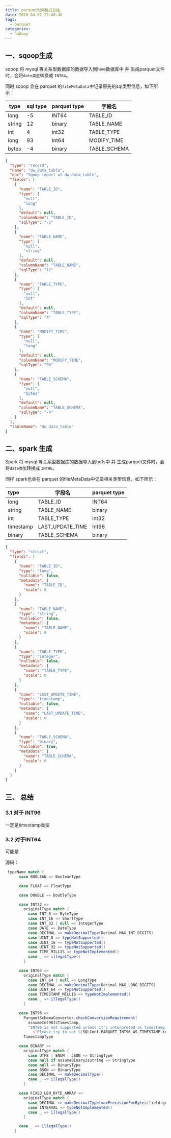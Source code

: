 ```yaml
---
title: parquet时间格式总结
date: 2016-04-02 22:46:48
tags: 
  - parquet
categories:
  - hadoop
---
```


## 一、sqoop生成

sqoop 将 mysql 等关系型数据库的数据导入到hive数据库中 并 生成parquet文件时，会将`date类型`转换成 `INT64`。

同时 sqoop 会在 parquet 的`fileMetaData`中记录原先的sql类型信息，如下所示：

| type   | sql type | parquet type | 字段名       |
| ------ | -------- | ------------ | ------------ |
| long   | -5       | INT64        | TABLE_ID     |
| string | 12       | binary       | TABLE_NAME   |
| int    | 4        | int32        | TABLE_TYPE   |
| long   | 93       | Int64        | MODIFY_TIME  |
| bytes  | -4       | binary       | TABLE_SCHEMA |

```json
{
  "type": "record",
  "name": "dw_data_table",
  "doc": "Sqoop import of dw_data_table",
  "fields": [
    {
      "name": "TABLE_ID",
      "type": [
        "null",
        "long"
      ],
      "default": null,
      "columnName": "TABLE_ID",
      "sqlType": "-5"
    },
    {
      "name": "TABLE_NAME",
      "type": [
        "null",
        "string"
      ],
      "default": null,
      "columnName": "TABLE_NAME",
      "sqlType": "12"
    },
    {
      "name": "TABLE_TYPE",
      "type": [
        "null",
        "int"
      ],
      "default": null,
      "columnName": "TABLE_TYPE",
      "sqlType": "4"
    },
    {
      "name": "MODIFY_TIME",
      "type": [
        "null",
        "long"
      ],
      "default": null,
      "columnName": "MODIFY_TIME",
      "sqlType": "93"
    },
    {
      "name": "TABLE_SCHEMA",
      "type": [
        "null",
        "bytes"
      ],
      "default": null,
      "columnName": "TABLE_SCHEMA",
      "sqlType": "-4"
    }
  ],
  "tableName": "dw_data_table"
}
```



## 二、spark 生成

Spark 将 mysql 等关系型数据库的数据导入到hdfs中 并 生成parquet文件时，会将`date类型`转换成 `INT96`。

同样 spark也会在 parquet 的fileMetaData中记录相关类型信息，如下所示：

| type      | 字段名           | parquet type |
| :-------- | ---------------- | ------------ |
| long      | TABLE_ID         | INT64        |
| string    | TABLE_NAME       | binary       |
| int       | TABLE_TYPE       | int32        |
| timestamp | LAST_UPDATE_TIME | Int96        |
| binary    | TABLE_SCHEMA     | binary       |

```json
{
  "type": "struct",
  "fields": [
    {
      "name": "TABLE_ID",
      "type": "long",
      "nullable": false,
      "metadata": {
        "name": "TABLE_ID",
        "scale": 0
      }
    },
    {
      "name": "TABLE_NAME",
      "type": "string",
      "nullable": false,
      "metadata": {
        "name": "TABLE_NAME",
        "scale": 0
      }
    },
    {
      "name": "TABLE_TYPE",
      "type": "integer",
      "nullable": false,
      "metadata": {
        "name": "TABLE_TYPE",
        "scale": 0
      }
    },
    {
      "name": "LAST_UPDATE_TIME",
      "type": "timestamp",
      "nullable": false,
      "metadata": {
        "name": "LAST_UPDATE_TIME",
        "scale": 0
      }
    },
    {
      "name": "TABLE_SCHEMA",
      "type": "binary",
      "nullable": true,
      "metadata": {
        "name": "TABLE_SCHEMA",
        "scale": 0
      }
    }
  ]
}
```

## 三、 总结

### 3.1 对于 INT96

一定是timestamp类型

### 3.2 对于INT64

可能是 





源码：

```scala
 typeName match {
      case BOOLEAN => BooleanType

      case FLOAT => FloatType

      case DOUBLE => DoubleType

      case INT32 =>
        originalType match {
          case INT_8 => ByteType
          case INT_16 => ShortType
          case INT_32 | null => IntegerType
          case DATE => DateType
          case DECIMAL => makeDecimalType(Decimal.MAX_INT_DIGITS)
          case UINT_8 => typeNotSupported()
          case UINT_16 => typeNotSupported()
          case UINT_32 => typeNotSupported()
          case TIME_MILLIS => typeNotImplemented()
          case _ => illegalType()
        }

      case INT64 =>
        originalType match {
          case INT_64 | null => LongType
          case DECIMAL => makeDecimalType(Decimal.MAX_LONG_DIGITS)
          case UINT_64 => typeNotSupported()
          case TIMESTAMP_MILLIS => typeNotImplemented()
          case _ => illegalType()
        }

      case INT96 =>
        ParquetSchemaConverter.checkConversionRequirement(
          assumeInt96IsTimestamp,
          "INT96 is not supported unless it's interpreted as timestamp. " +
            s"Please try to set ${SQLConf.PARQUET_INT96_AS_TIMESTAMP.key} to true.")
        TimestampType

      case BINARY =>
        originalType match {
          case UTF8 | ENUM | JSON => StringType
          case null if assumeBinaryIsString => StringType
          case null => BinaryType
          case BSON => BinaryType
          case DECIMAL => makeDecimalType()
          case _ => illegalType()
        }

      case FIXED_LEN_BYTE_ARRAY =>
        originalType match {
          case DECIMAL => makeDecimalType(maxPrecisionForBytes(field.getTypeLength))
          case INTERVAL => typeNotImplemented()
          case _ => illegalType()
        }

      case _ => illegalType()
    }
```



